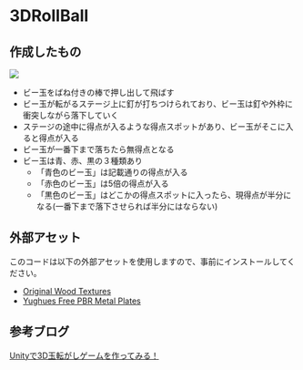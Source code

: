 # 3DRollBall

## 作成したもの
![](docs/3DRollBall_demo.gif)


* ビー玉をばね付きの棒で押し出して飛ばす
* ビー玉が転がるステージ上に釘が打ちつけられており、ビー玉は釘や外枠に衝突しながら落下していく
* ステージの途中に得点が入るような得点スポットがあり、ビー玉がそこに入ると得点が入る
* ビー玉が一番下まで落ちたら無得点となる
* ビー玉は青、赤、黒の３種類あり
  * 「青色のビー玉」は記載通りの得点が入る
  * 「赤色のビー玉」は5倍の得点が入る
  * 「黒色のビー玉」はどこかの得点スポットに入ったら、現得点が半分になる(一番下まで落下させられば半分にはならない)


## 外部アセット
このコードは以下の外部アセットを使用しますので、事前にインストールしてください。

* [Original Wood Textures](https://assetstore.unity.com/packages/2d/textures-materials/wood/15-original-wood-texture-71286)
* [Yughues Free PBR Metal Plates](https://assetstore.unity.com/packages/2d/textures-materials/metals/yughues-free-pbr-metal-plates-35362)


## 参考ブログ
[Unityで3D玉転がしゲームを作ってみる！](https://create-it-myself.com/summary/create-3d-rollball-by-unity)
